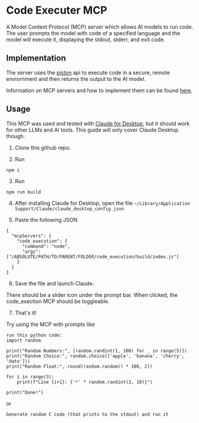 # Code Executer MCP

A Model Context Protocol (MCP) server which allows AI models to run code. The user prompts the model with code of a specified language and the model will execute it, displaying the stdout, stderr, and exit code.

## Implementation

The server uses the [piston](https://github.com/engineer-man/piston?tab=readme-ov-file#Public-API) api to execute code in a secure, remote enviornment and then returns the output to the AI model. 

Information on MCP servers and how to implement them can be found [here](https://modelcontextprotocol.io/). 

## Usage

This MCP was used and tested with [Claude for Desktop](https://claude.ai/download), but it should work for other LLMs and AI tools. This guide will only cover Claude Desktop though.

1) Clone this github repo.

2) Run

```
npm i
```

3) Run 

``` 
npm run build
```

4) After installing Claude for Desktop, open the file `~/Library/Application Support/Claude/claude_desktop_config.json`

5) Paste the following JSON

```
{
  "mcpServers": {
    "code_execution": {
      "command": "node",
      "args": ["/ABSOLUTE/PATH/TO/PARENT/FOLDER/code_execution/build/index.js"]
    }
  }
}
```

6) Save the file and launch Claude.

There should be a slider icon under the prompt bar. When clicked, the code_exection MCP should be toggleable.

7) That's it! 

Try using the MCP with prompts like

```
run this python code:
import random

print("Random Numbers:", [random.randint(1, 100) for _ in range(5)])
print("Random Choice:", random.choice(['apple', 'banana', 'cherry', 'date']))
print("Random Float:", round(random.random() * 100, 2))

for i in range(3):
    print(f"Line {i+1}: {'*' * random.randint(3, 10)}")

print("Done!")
```

or 

```
Generate random C code (that prints to the stdout) and run it
```
